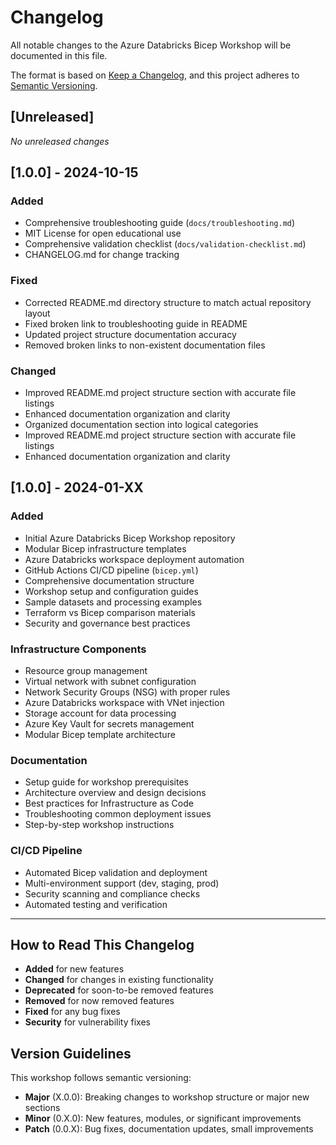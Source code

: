 # Changelog

All notable changes to the Azure Databricks Bicep Workshop will be documented in this file.

The format is based on [Keep a Changelog](https://keepachangelog.com/en/1.0.0/),
and this project adheres to [Semantic Versioning](https://semver.org/spec/v2.0.0.html).

## [Unreleased]

*No unreleased changes*

## [1.0.0] - 2024-10-15

### Added
- Comprehensive troubleshooting guide (`docs/troubleshooting.md`)
- MIT License for open educational use
- Comprehensive validation checklist (`docs/validation-checklist.md`) 
- CHANGELOG.md for change tracking

### Fixed
- Corrected README.md directory structure to match actual repository layout
- Fixed broken link to troubleshooting guide in README
- Updated project structure documentation accuracy
- Removed broken links to non-existent documentation files

### Changed
- Improved README.md project structure section with accurate file listings
- Enhanced documentation organization and clarity
- Organized documentation section into logical categories
- Improved README.md project structure section with accurate file listings
- Enhanced documentation organization and clarity

## [1.0.0] - 2024-01-XX

### Added
- Initial Azure Databricks Bicep Workshop repository
- Modular Bicep infrastructure templates
- Azure Databricks workspace deployment automation
- GitHub Actions CI/CD pipeline (`bicep.yml`)
- Comprehensive documentation structure
- Workshop setup and configuration guides
- Sample datasets and processing examples
- Terraform vs Bicep comparison materials
- Security and governance best practices

### Infrastructure Components
- Resource group management
- Virtual network with subnet configuration
- Network Security Groups (NSG) with proper rules
- Azure Databricks workspace with VNet injection
- Storage account for data processing
- Azure Key Vault for secrets management
- Modular Bicep template architecture

### Documentation
- Setup guide for workshop prerequisites
- Architecture overview and design decisions
- Best practices for Infrastructure as Code
- Troubleshooting common deployment issues
- Step-by-step workshop instructions

### CI/CD Pipeline
- Automated Bicep validation and deployment
- Multi-environment support (dev, staging, prod)
- Security scanning and compliance checks
- Automated testing and verification

---

## How to Read This Changelog

- **Added** for new features
- **Changed** for changes in existing functionality  
- **Deprecated** for soon-to-be removed features
- **Removed** for now removed features
- **Fixed** for any bug fixes
- **Security** for vulnerability fixes

## Version Guidelines

This workshop follows semantic versioning:
- **Major** (X.0.0): Breaking changes to workshop structure or major new sections
- **Minor** (0.X.0): New features, modules, or significant improvements
- **Patch** (0.0.X): Bug fixes, documentation updates, small improvements